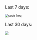 Last 7 days:

<img src="https://wakatime.com/share/@chenxiaoquan233/a2a0bb70-ca93-4bbf-9f4a-dbf72027bc32.png" alt="code freq" style="zoom: 67%;" />

Last 30 days:

<img src="https://wakatime.com/share/@chenxiaoquan233/694bc2ec-0610-4cd4-bbf5-a29e06b1b8dc.png" style="zoom: 67%;" />